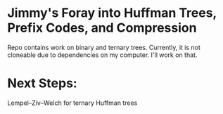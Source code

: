 # Jimmy's Foray into Huffman Trees, Prefix Codes, and Compression

Repo contains work on binary and ternary trees. Currently, it is not cloneable due to dependencies on my computer. I'll work on that.

# Next Steps:
Lempel–Ziv–Welch for ternary Huffman trees
